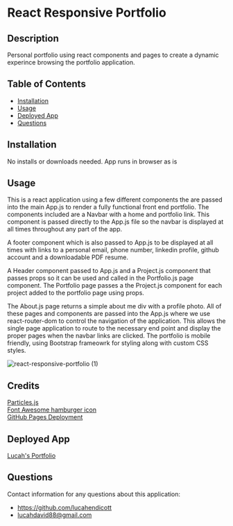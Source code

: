 # React Responsive Portfolio  

## Description  
Personal portfolio using react components and pages to create a dynamic experince browsing the portfolio application.    

## Table of Contents  
* [Installation](#installation)  
* [Usage](#usage)       
* [Deployed App](#deployed-app) 
* [Questions](#questions)  

## Installation  
No installs or downloads needed. App runs in browser as is  

## Usage  
This is a react application using a few different components the are passed into the main App.js to render a fully functional front end portfolio. 
The components included are a Navbar with a home and portfolio link. This component is passed directly to the App.js file so the navbar is displayed at all times throughout any part of the app. 

A footer component which is also passed to App.js to be displayed at all times with links to a personal email, phone number, linkedin profile, github account and a downloadable PDF resume. 

A Header component passed to App.js and a Project.js component that passes props so it can be used and called in the Portfolio.js page component. The Portfolio page passes a the Project.js component for each project added to the portfolio page using props. 

The About.js page returns a simple about me div with a profile photo. All of these pages and components are passed into the App.js where we use react-router-dom to control the navigation of the application. This allows the single page application to route to the necessary end point and display the proper pages when the navbar links are clicked. The portfolio is mobile friendly, using Bootstrap frameowrk for styling along with custom CSS styles.  

![react-responsive-portfolio (1)](https://user-images.githubusercontent.com/70814349/110693459-4eb07300-819c-11eb-9d97-2cad88bf42f1.gif)

## Credits  
[Particles.js](https://www.npmjs.com/package/react-particles-js) <br>
[Font Awesome hamburger icon](https://fontawesome.com/icons/bars?style=solid) <br>
[GitHub Pages Deployment](https://create-react-app.dev/docs/deployment/#github-pages) <br>

## Deployed App
[Lucah's Portfolio](https://lucahendicott.github.io/react-responsive-portfolio/)

## Questions  
Contact information for any questions about this application:
* https://github.com/lucahendicott  
* lucahdavid88@gmail.com  
